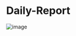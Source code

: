 # Daily-Report
   ![image](https://github.com/user-attachments/assets/c1ec2b1a-d18d-433a-8f03-fb9ae721ef00)

